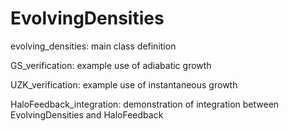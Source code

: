 # EvolvingDensities

evolving_densities: main class definition

GS_verification: example use of adiabatic growth

UZK_verification: example use of instantaneous growth

HaloFeedback_integration: demonstration of integration between EvolvingDensities and HaloFeedback
